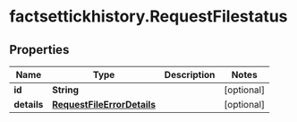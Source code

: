 # factsettickhistory.RequestFilestatus

## Properties

Name | Type | Description | Notes
------------ | ------------- | ------------- | -------------
**id** | **String** |  | [optional] 
**details** | [**RequestFileErrorDetails**](RequestFileErrorDetails.md) |  | [optional] 


